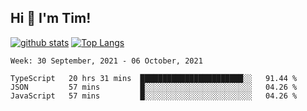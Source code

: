 ## Hi 👋 I'm Tim!
  
  [![github stats](https://github-readme-stats.vercel.app/api?username=thostetler&theme=dracula&count_private=true&show_icons=true)](https://github.com/thostetler/github-readme-stats)
  [![Top Langs](https://github-readme-stats.vercel.app/api/top-langs/?username=thostetler&layout=compact&count_private=true&theme=dracula&show_icons=true)](https://github.com/thostetler/github-readme-stats)
 
<!--START_SECTION:waka-->
```text
Week: 30 September, 2021 - 06 October, 2021

TypeScript   20 hrs 31 mins  ███████████████████████░░   91.44 % 
JSON         57 mins         █░░░░░░░░░░░░░░░░░░░░░░░░   04.26 % 
JavaScript   57 mins         █░░░░░░░░░░░░░░░░░░░░░░░░   04.26 % 
```
<!--END_SECTION:waka-->
